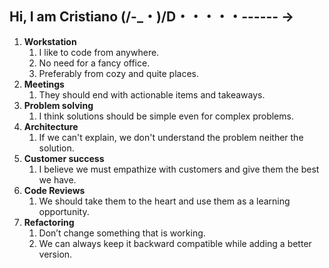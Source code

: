 ## Hi, I am Cristiano (/-_・)/D・・・・・------ →


1. **Workstation**
    1. I like to code from anywhere. 
    2. No need for a fancy office. 
    3. Preferably from cozy and quite places. 
2. **Meetings**
    1. They should end with actionable items and takeaways. 
3. **Problem solving**
    1. I think solutions should be simple even for complex problems. 
4. **Architecture**
    1. If we can't explain, we don't understand the problem neither the solution.
5. **Customer success**
    1. I believe we must empathize with customers and give them the best we have.
6. **Code Reviews**
    1. We should take them to the heart and use them as a learning opportunity. 
7. **Refactoring**
    1. Don’t change something that is working. 
    2. We can always keep it backward compatible while adding a better version.  





